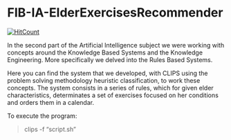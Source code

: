# FIB-IA-ElderExercisesRecommender

[![HitCount](http://hits.dwyl.io/joaquimgomez/FIB-IA-ElderExercisesRecommender.svg)](http://hits.dwyl.io/joaquimgomez/FIB-IA-ElderExercisesRecommender)

In the second part of the Artificial Intelligence subject we were working with concepts around the Knowledge Based Systems and the Knowledge Engineering. More specifically we delved into the Rules Based Systems.

Here you can find the system that we developed, with CLIPS using the problem solving methodology heuristic classification, to work these concepts.
The system consists in a series of rules, which for given elder characteristics, determinates a set of exercises focused on her conditions and orders them in a calendar.

To execute the program: 
> clips -f “script.sh”
